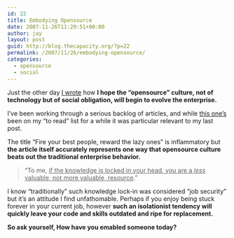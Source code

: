 ```yaml
---
id: 22
title: Embodying Opensource
date: 2007-11-26T11:29:51+00:00
author: jay
layout: post
guid: http://blog.thecapacity.org/?p=22
permalink: /2007/11/26/embodying-opensource/
categories:
  - opensource
  - social
---
```

Just the other day [I wrote](http://blog.thecapacity.org/?p=21 "Step by Step") how **I hope the “opensource” culture, not of technology but of social obligation, will begin to evolve the enterprise.**

I’ve been working through a serious backlog of articles, and while [this one’s](http://www.testearly.com/2007/08/17/fire-your-best-peoplereward-the-lazy-ones/ "Fire the lazy ones") been on my “to read” list for a while it was particular relevant to my last post.

The title “Fire your best people, reward the lazy ones” is inflammatory but **the article itself accurately represents one way that opensource culture beats out the traditional enterprise behavior.**

> “To me, <u>if the knowledge is locked in your head, you are a _less_ valuable, not more valuable, resource</u>.”

I know “traditionally” such knowledge lock-in was considered “job security” but it’s an attitude I find unfathomable. Perhaps if you enjoy being stuck forever in your current job, however **such an isolationist tendency will quickly leave your code and skills outdated and ripe for replacement.**

**So ask yourself, How have you emabled someone today?**
